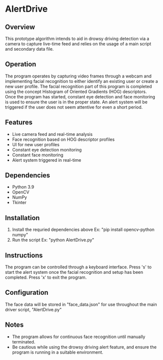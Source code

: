 # AlertDrive

## Overview
This prototype algorithm intends to aid in drowsy driving detection via a camera to capture live-time feed and relies on the usage of a main script and secondary data file. 

## Operation
The program operates by capturing video frames through a webcam and implementing facial recognition to either identify an existing user or create a new user profile. The facial recognition part of this program is completed using the concept Histogram of Oriented Gradients (HOG) descriptors. Once the program has started, constant eye detection and face monitoring is used to ensure the user is in the proper state. An alert system will be triggered if the user does not seem attentive for even a short period.  

## Features 
- Live camera feed and real-time analysis 
- Face recognition based on HOG descriptor profiles
- UI for new user profiles
- Constant eye detection monitoring
- Constant face monitoring
- Alert system triggered in real-time

## Dependencies
- Python 3.9
- OpenCV
- NumPy
- Tkinter

## Installation
1. Install the requried dependencies above
   Ex: "pip install opencv-python numpy"
2. Run the script
   Ex: "python AlertDrive.py"

## Instructions
The program can be controlled through a keyboard interface. Press 's' to start the alert system once the facial recognition and setup has been completed. Press 'x' to exit the program. 

## Configuration
The face data will be stored in "face_data.json" for use throughout the main driver script, "AlertDrive.py"

## Notes
- The program allows for continuous face recognition until manually terminated.
- Be cautious while using the drowsy driving alert feature, and ensure the program is running in a suitable environment.
